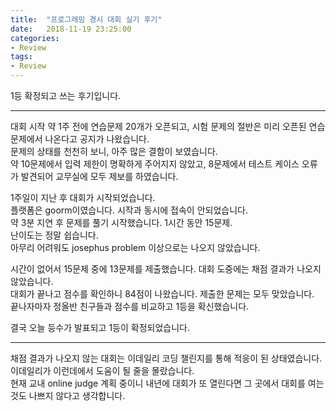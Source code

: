 ```yaml
---
title:  "프로그래밍 경시 대회 실기 후기"
date:   2018-11-19 23:25:00
categories:
- Review
tags:
- Review
---
```


1등 확정되고 쓰는 후기입니다.

<hr>

대회 시작 약 1주 전에 연습문제 20개가 오픈되고, 시험 문제의 절반은 미리 오픈된 연습문제에서 나온다고 공지가 나왔습니다.<br>
문제의 상태를 천천히 보니, 아주 많은 결함이 보였습니다.<br>
약 10문제에서 입력 제한이 명확하게 주어지지 않았고, 8문제에서 테스트 케이스 오류가 발견되어 교무실에 모두 제보를 하였습니다.<br>

1주일이 지난 후 대회가 시작되었습니다.<br>
플랫폼은 goorm이였습니다. 시작과 동시에 접속이 안되었습니다.<br>
약 3분 지연 후 문제를 풀기 시작했습니다. 1시간 동안 15문제.<br>
난이도는 정말 쉽습니다.<br>
아무리 어려워도 josephus problem 이상으로는 나오지 않았습니다.

시간이 없어서 15문제 중에 13문제를 제출했습니다. 대회 도중에는 채점 결과가 나오지 않았습니다.<br>
대회가 끝나고 점수를 확인하니 84점이 나왔습니다. 제출한 문제는 모두 맞았습니다.<br>
끝나자마자 정올반 친구들과 점수를 비교하고 1등을 확신했습니다.

결국 오늘 등수가 발표되고 1등이 확정되었습니다.

<hr>

채점 결과가 나오지 않는 대회는 이데일리 코딩 챌린지를 통해 적응이 된 상태였습니다.<br>
이데일리가 이런데에서 도움이 될 줄을 몰랐습니다.<br>
현재 교내 online judge 계획 중이니 내년에 대회가 또 열린다면 그 곳에서 대회를 여는 것도 나쁘지 않다고 생각합니다.
